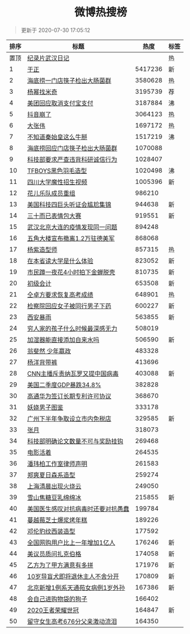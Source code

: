 <h1 align="center">微博热搜榜</h1>

> 更新于 2020-07-30 17:05:12

| 排序 | 标题                                                                                                                                                                                                                                        | 热度    | 标签 |
| ---- | ------------------------------------------------------------------------------------------------------------------------------------------------------------------------------------------------------------------------------------------- | ------- | ---- |
| 置顶 | [纪录片武汉日记](https://s.weibo.com/weibo?q=%23%E7%BA%AA%E5%BD%95%E7%89%87%E6%AD%A6%E6%B1%89%E6%97%A5%E8%AE%B0%23&Refer=new_time)                                                                                                          |         | 热   |
| 1    | [于正](https://s.weibo.com/weibo?q=%E4%BA%8E%E6%AD%A3&Refer=top)                                                                                                                                                                            | 5417236 | 新   |
| 2    | [海底捞一门店筷子检出大肠菌群](https://s.weibo.com/weibo?q=%23%E6%B5%B7%E5%BA%95%E6%8D%9E%E4%B8%80%E9%97%A8%E5%BA%97%E7%AD%B7%E5%AD%90%E6%A3%80%E5%87%BA%E5%A4%A7%E8%82%A0%E8%8F%8C%E7%BE%A4%23&Refer=top)                                  | 3580628 | 热   |
| 3    | [杨幂找米奇](https://s.weibo.comjavascript:void(0);)                                                                                                                                                                                        | 3195739 | 荐   |
| 4    | [美团回应取消支付宝支付](https://s.weibo.com/weibo?q=%23%E7%BE%8E%E5%9B%A2%E5%9B%9E%E5%BA%94%E5%8F%96%E6%B6%88%E6%94%AF%E4%BB%98%E5%AE%9D%E6%94%AF%E4%BB%98%23&Refer=top)                                                                   | 3187884 | 沸   |
| 5    | [抖音崩了](https://s.weibo.com/weibo?q=%23%E6%8A%96%E9%9F%B3%E5%B4%A9%E4%BA%86%23&Refer=top)                                                                                                                                                | 3064123 | 热   |
| 6    | [大张伟](https://s.weibo.com/weibo?q=%E5%A4%A7%E5%BC%A0%E4%BC%9F&Refer=top)                                                                                                                                                                 | 1697172 | 热   |
| 7    | [不知道秦始皇这么牛掰](https://s.weibo.com/weibo?q=%23%E4%B8%8D%E7%9F%A5%E9%81%93%E7%A7%A6%E5%A7%8B%E7%9A%87%E8%BF%99%E4%B9%88%E7%89%9B%E6%8E%B0%23&Refer=top)                                                                              | 1517219 | 沸   |
| 8    | [海底捞回应门店筷子检出大肠菌群](https://s.weibo.com/weibo?q=%23%E6%B5%B7%E5%BA%95%E6%8D%9E%E5%9B%9E%E5%BA%94%E9%97%A8%E5%BA%97%E7%AD%B7%E5%AD%90%E6%A3%80%E5%87%BA%E5%A4%A7%E8%82%A0%E8%8F%8C%E7%BE%A4%23&Refer=top)                       | 1070088 |      |
| 9    | [科技部要求严查违背科研诚信行为](https://s.weibo.com/weibo?q=%23%E7%A7%91%E6%8A%80%E9%83%A8%E8%A6%81%E6%B1%82%E4%B8%A5%E6%9F%A5%E8%BF%9D%E8%83%8C%E7%A7%91%E7%A0%94%E8%AF%9A%E4%BF%A1%E8%A1%8C%E4%B8%BA%23&Refer=top)                       | 1028407 |      |
| 10   | [TFBOYS黑色羽毛造型](https://s.weibo.com/weibo?q=%23TFBOYS%E9%BB%91%E8%89%B2%E7%BE%BD%E6%AF%9B%E9%80%A0%E5%9E%8B%23&Refer=top)                                                                                                              | 1020498 | 沸   |
| 11   | [四川大学魔性招生视频](https://s.weibo.com/weibo?q=%23%E5%9B%9B%E5%B7%9D%E5%A4%A7%E5%AD%A6%E9%AD%94%E6%80%A7%E6%8B%9B%E7%94%9F%E8%A7%86%E9%A2%91%23&Refer=top)                                                                              | 1005396 | 新   |
| 12   | [花儿乐队成员重组](https://s.weibo.com/weibo?q=%23%E8%8A%B1%E5%84%BF%E4%B9%90%E9%98%9F%E6%88%90%E5%91%98%E9%87%8D%E7%BB%84%23&Refer=top)                                                                                                    | 986210  |      |
| 13   | [美国科技四巨头听证会尴尬集锦](https://s.weibo.com/weibo?q=%E7%BE%8E%E5%9B%BD%E7%A7%91%E6%8A%80%E5%9B%9B%E5%B7%A8%E5%A4%B4%E5%90%AC%E8%AF%81%E4%BC%9A%E5%B0%B4%E5%B0%AC%E9%9B%86%E9%94%A6&Refer=top)                                        | 944638  | 新   |
| 14   | [三十而已表情包大赛](https://s.weibo.com/weibo?q=%23%E4%B8%89%E5%8D%81%E8%80%8C%E5%B7%B2%E8%A1%A8%E6%83%85%E5%8C%85%E5%A4%A7%E8%B5%9B%23&Refer=top)                                                                                         | 919551  | 新   |
| 15   | [武汉北京大连的疫情发现同一问题](https://s.weibo.com/weibo?q=%23%E6%AD%A6%E6%B1%89%E5%8C%97%E4%BA%AC%E5%A4%A7%E8%BF%9E%E7%9A%84%E7%96%AB%E6%83%85%E5%8F%91%E7%8E%B0%E5%90%8C%E4%B8%80%E9%97%AE%E9%A2%98%23&Refer=top)                       | 894248  |      |
| 16   | [五角大楼宣布撤离1.2万驻德美军](https://s.weibo.com/weibo?q=%23%E4%BA%94%E8%A7%92%E5%A4%A7%E6%A5%BC%E5%AE%A3%E5%B8%83%E6%92%A4%E7%A6%BB1.2%E4%B8%87%E9%A9%BB%E5%BE%B7%E7%BE%8E%E5%86%9B%23&Refer=top)                                       | 868068  |      |
| 17   | [杨紫造型师](https://s.weibo.com/weibo?q=%23%E6%9D%A8%E7%B4%AB%E9%80%A0%E5%9E%8B%E5%B8%88%23&Refer=top)                                                                                                                                     | 857315  | 热   |
| 18   | [在本省读大学是什么体验](https://s.weibo.com/weibo?q=%23%E5%9C%A8%E6%9C%AC%E7%9C%81%E8%AF%BB%E5%A4%A7%E5%AD%A6%E6%98%AF%E4%BB%80%E4%B9%88%E4%BD%93%E9%AA%8C%23&Refer=top)                                                                   | 823052  | 新   |
| 19   | [市民蹲一夜花4小时拍下金蝉脱壳](https://s.weibo.com/weibo?q=%23%E5%B8%82%E6%B0%91%E8%B9%B2%E4%B8%80%E5%A4%9C%E8%8A%B14%E5%B0%8F%E6%97%B6%E6%8B%8D%E4%B8%8B%E9%87%91%E8%9D%89%E8%84%B1%E5%A3%B3%23&Refer=top)                                | 810735  | 新   |
| 20   | [初级会计](https://s.weibo.com/weibo?q=%E5%88%9D%E7%BA%A7%E4%BC%9A%E8%AE%A1&Refer=top)                                                                                                                                                      | 653508  | 新   |
| 21   | [仝卓方要求恢复高考成绩](https://s.weibo.com/weibo?q=%23%E4%BB%9D%E5%8D%93%E6%96%B9%E8%A6%81%E6%B1%82%E6%81%A2%E5%A4%8D%E9%AB%98%E8%80%83%E6%88%90%E7%BB%A9%23&Refer=top)                                                                   | 648901  | 热   |
| 22   | [检察院回应女子被同行男子下药](https://s.weibo.com/weibo?q=%E6%A3%80%E5%AF%9F%E9%99%A2%E5%9B%9E%E5%BA%94%E5%A5%B3%E5%AD%90%E8%A2%AB%E5%90%8C%E8%A1%8C%E7%94%B7%E5%AD%90%E4%B8%8B%E8%8D%AF&Refer=top)                                        | 600227  | 新   |
| 23   | [西安暴雨](https://s.weibo.com/weibo?q=%23%E8%A5%BF%E5%AE%89%E6%9A%B4%E9%9B%A8%23&Refer=top)                                                                                                                                                | 563855  | 新   |
| 24   | [穷人家的孩子什么时候最深感无力](https://s.weibo.com/weibo?q=%23%E7%A9%B7%E4%BA%BA%E5%AE%B6%E7%9A%84%E5%AD%A9%E5%AD%90%E4%BB%80%E4%B9%88%E6%97%B6%E5%80%99%E6%9C%80%E6%B7%B1%E6%84%9F%E6%97%A0%E5%8A%9B%23&Refer=top)                       | 508019  |      |
| 25   | [加湿器能直接添加自来水吗](https://s.weibo.com/weibo?q=%23%E5%8A%A0%E6%B9%BF%E5%99%A8%E8%83%BD%E7%9B%B4%E6%8E%A5%E6%B7%BB%E5%8A%A0%E8%87%AA%E6%9D%A5%E6%B0%B4%E5%90%97%23&Refer=top)                                                        | 506590  | 新   |
| 26   | [翁斐然 少年嬴政](https://s.weibo.com/weibo?q=%E7%BF%81%E6%96%90%E7%84%B6%20%E5%B0%91%E5%B9%B4%E5%AC%B4%E6%94%BF&Refer=top)                                                                                                                 | 483328  |      |
| 27   | [杨洋背带裤](https://s.weibo.com/weibo?q=%23%E6%9D%A8%E6%B4%8B%E8%83%8C%E5%B8%A6%E8%A3%A4%23&Refer=top)                                                                                                                                     | 413696  |      |
| 28   | [CNN主播斥责纳瓦罗又提中国病毒](https://s.weibo.com/weibo?q=CNN%E4%B8%BB%E6%92%AD%E6%96%A5%E8%B4%A3%E7%BA%B3%E7%93%A6%E7%BD%97%E5%8F%88%E6%8F%90%E4%B8%AD%E5%9B%BD%E7%97%85%E6%AF%92&Refer=top)                                             | 403088  | 新   |
| 29   | [美国二季度GDP暴跌34.8%](https://s.weibo.com/weibo?q=%23%E7%BE%8E%E5%9B%BD%E4%BA%8C%E5%AD%A3%E5%BA%A6GDP%E6%9A%B4%E8%B7%8C34.8%25%23&Refer=top)                                                                                             | 382828  |      |
| 30   | [高通华为签订长期专利许可协议](https://s.weibo.com/weibo?q=%23%E9%AB%98%E9%80%9A%E5%8D%8E%E4%B8%BA%E7%AD%BE%E8%AE%A2%E9%95%BF%E6%9C%9F%E4%B8%93%E5%88%A9%E8%AE%B8%E5%8F%AF%E5%8D%8F%E8%AE%AE%23&Refer=top)                                  | 368670  |      |
| 31   | [妖娆男子图鉴](https://s.weibo.com/weibo?q=%23%E5%A6%96%E5%A8%86%E7%94%B7%E5%AD%90%E5%9B%BE%E9%89%B4%23&Refer=top)                                                                                                                          | 333178  |      |
| 32   | [广州下半年争取设立市内免税店](https://s.weibo.com/weibo?q=%E5%B9%BF%E5%B7%9E%E4%B8%8B%E5%8D%8A%E5%B9%B4%E4%BA%89%E5%8F%96%E8%AE%BE%E7%AB%8B%E5%B8%82%E5%86%85%E5%85%8D%E7%A8%8E%E5%BA%97&Refer=top)                                        | 329585  | 新   |
| 33   | [张月](https://s.weibo.com/weibo?q=%E5%BC%A0%E6%9C%88&Refer=top)                                                                                                                                                                            | 318073  |      |
| 34   | [科技部明确论文数量不可与奖励挂钩](https://s.weibo.com/weibo?q=%23%E7%A7%91%E6%8A%80%E9%83%A8%E6%98%8E%E7%A1%AE%E8%AE%BA%E6%96%87%E6%95%B0%E9%87%8F%E4%B8%8D%E5%8F%AF%E4%B8%8E%E5%A5%96%E5%8A%B1%E6%8C%82%E9%92%A9%23&Refer=top)            | 269468  |      |
| 35   | [电影活着](https://s.weibo.com/weibo?q=%E7%94%B5%E5%BD%B1%E6%B4%BB%E7%9D%80&Refer=top)                                                                                                                                                      | 264535  |      |
| 36   | [潘玮柏工作室律师声明](https://s.weibo.com/weibo?q=%23%E6%BD%98%E7%8E%AE%E6%9F%8F%E5%B7%A5%E4%BD%9C%E5%AE%A4%E5%BE%8B%E5%B8%88%E5%A3%B0%E6%98%8E%23&Refer=top)                                                                              | 261583  |      |
| 37   | [郑爽夏日森系造型](https://s.weibo.com/weibo?q=%23%E9%83%91%E7%88%BD%E5%A4%8F%E6%97%A5%E6%A3%AE%E7%B3%BB%E9%80%A0%E5%9E%8B%23&Refer=top)                                                                                                    | 259274  |      |
| 38   | [上海清晨出现火烧云](https://s.weibo.com/weibo?q=%23%E4%B8%8A%E6%B5%B7%E6%B8%85%E6%99%A8%E5%87%BA%E7%8E%B0%E7%81%AB%E7%83%A7%E4%BA%91%23&Refer=top)                                                                                         | 249050  |      |
| 39   | [雪山焦糖豆乳绵绵冰](https://s.weibo.com/weibo?q=%23%E9%9B%AA%E5%B1%B1%E7%84%A6%E7%B3%96%E8%B1%86%E4%B9%B3%E7%BB%B5%E7%BB%B5%E5%86%B0%23&Refer=top)                                                                                         | 215855  | 新   |
| 40   | [美国医生感叹对抗病毒时还要对抗愚蠢](https://s.weibo.com/weibo?q=%23%E7%BE%8E%E5%9B%BD%E5%8C%BB%E7%94%9F%E6%84%9F%E5%8F%B9%E5%AF%B9%E6%8A%97%E7%97%85%E6%AF%92%E6%97%B6%E8%BF%98%E8%A6%81%E5%AF%B9%E6%8A%97%E6%84%9A%E8%A0%A2%23&Refer=top) | 199784  |      |
| 41   | [蔓越莓芝士爆浆烤年糕](https://s.weibo.com/weibo?q=%23%E8%94%93%E8%B6%8A%E8%8E%93%E8%8A%9D%E5%A3%AB%E7%88%86%E6%B5%86%E7%83%A4%E5%B9%B4%E7%B3%95%23&Refer=top)                                                                              | 189226  |      |
| 42   | [邓伦豹纹西装造型](https://s.weibo.com/weibo?q=%23%E9%82%93%E4%BC%A6%E8%B1%B9%E7%BA%B9%E8%A5%BF%E8%A3%85%E9%80%A0%E5%9E%8B%23&Refer=top)                                                                                                    | 177592  |      |
| 43   | [全国网购用户比上一年增加1亿人](https://s.weibo.com/weibo?q=%E5%85%A8%E5%9B%BD%E7%BD%91%E8%B4%AD%E7%94%A8%E6%88%B7%E6%AF%94%E4%B8%8A%E4%B8%80%E5%B9%B4%E5%A2%9E%E5%8A%A01%E4%BA%BF%E4%BA%BA&Refer=top)                                      | 176246  | 新   |
| 44   | [美议员质问扎克伯格](https://s.weibo.com/weibo?q=%E7%BE%8E%E8%AE%AE%E5%91%98%E8%B4%A8%E9%97%AE%E6%89%8E%E5%85%8B%E4%BC%AF%E6%A0%BC&Refer=top)                                                                                               | 174058  | 新   |
| 45   | [乙方为了甲方满意有多拼](https://s.weibo.com/weibo?q=%23%E4%B9%99%E6%96%B9%E4%B8%BA%E4%BA%86%E7%94%B2%E6%96%B9%E6%BB%A1%E6%84%8F%E6%9C%89%E5%A4%9A%E6%8B%BC%23&Refer=top)                                                                   | 171976  | 新   |
| 46   | [10岁导盲犬即将退休主人不舍分开](https://s.weibo.com/weibo?q=%2310%E5%B2%81%E5%AF%BC%E7%9B%B2%E7%8A%AC%E5%8D%B3%E5%B0%86%E9%80%80%E4%BC%91%E4%B8%BB%E4%BA%BA%E4%B8%8D%E8%88%8D%E5%88%86%E5%BC%80%23&Refer=top)                              | 170809  | 新   |
| 47   | [北京新增1例系天通苑女病例1岁外孙](https://s.weibo.com/weibo?q=%E5%8C%97%E4%BA%AC%E6%96%B0%E5%A2%9E1%E4%BE%8B%E7%B3%BB%E5%A4%A9%E9%80%9A%E8%8B%91%E5%A5%B3%E7%97%85%E4%BE%8B1%E5%B2%81%E5%A4%96%E5%AD%99&Refer=top)                         | 167386  | 新   |
| 48   | [会自己进购物袋的狗子](https://s.weibo.com/weibo?q=%23%E4%BC%9A%E8%87%AA%E5%B7%B1%E8%BF%9B%E8%B4%AD%E7%89%A9%E8%A2%8B%E7%9A%84%E7%8B%97%E5%AD%90%23&Refer=top)                                                                              | 166402  |      |
| 49   | [2020王者荣耀世冠](https://s.weibo.com/weibo?q=%232020%E7%8E%8B%E8%80%85%E8%8D%A3%E8%80%80%E4%B8%96%E5%86%A0%23&Refer=top)                                                                                                                  | 164847  | 新   |
| 50   | [留守女生高考676分父亲激动流泪](https://s.weibo.com/weibo?q=%23%E7%95%99%E5%AE%88%E5%A5%B3%E7%94%9F%E9%AB%98%E8%80%83676%E5%88%86%E7%88%B6%E4%BA%B2%E6%BF%80%E5%8A%A8%E6%B5%81%E6%B3%AA%23&Refer=top)                                       | 164350  |      |